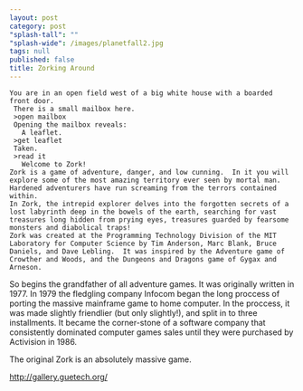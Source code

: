 ```yaml
---
layout: post
category: post
"splash-tall": ""
"splash-wide": /images/planetfall2.jpg
tags: null
published: false
title: Zorking Around
---
```


 	You are in an open field west of a big white house with a boarded front door.
	 There is a small mailbox here.
	 >open mailbox
	 Opening the mailbox reveals:
	   A leaflet.
	 >get leaflet
	 Taken.
	 >read it
       Welcome to Zork!
    Zork is a game of adventure, danger, and low cunning.  In it you will explore some of the most amazing territory ever seen by mortal man.  Hardened adventurers have run screaming from the terrors contained within.
    In Zork, the intrepid explorer delves into the forgotten secrets of a lost labyrinth deep in the bowels of the earth, searching for vast treasures long hidden from prying eyes, treasures guarded by fearsome monsters and diabolical traps!
    Zork was created at the Programming Technology Division of the MIT Laboratory for Computer Science by Tim Anderson, Marc Blank, Bruce Daniels, and Dave Lebling.  It was inspired by the Adventure game of Crowther and Woods, and the Dungeons and Dragons game of Gygax and Arneson. 

So begins the grandfather of all adventure games. It was originally written in 1977. In 1979 the fledgling company Infocom began the long proccess of porting the massive mainframe game to home computer. In the proccess, it was made slightly friendlier (but only slightly!), and split in to three installments. It became the corner-stone of a software company that consistently dominated computer games sales until they were purchased by Activision in 1986. 

The original Zork is an absolutely massive game. 

http://gallery.guetech.org/